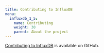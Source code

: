 ```yaml
---
title: Contributing to InfluxDB
menu:
  influxdb_1_5:
    name: Contributing
    weight: 30
    parent: About the project
---
```


[Contributing to InfluxDB](https://github.com/influxdata/influxdb/blob/master/CONTRIBUTING.md) is available on GitHub.
